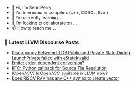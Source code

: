 - 👋 Hi, I’m Sean Perry
- 👀 I’m interested in compilers (c++, COBOL, llvm)
- 🌱 I’m currently learning ...
- 💞️ I’m looking to collaborate on ...
- 📫 How to reach me ...

<!---
s66perry/s66perry is a ✨ special ✨ repository because its `README.md` (this file) appears on your GitHub profile.
You can click the Preview link to take a look at your changes.
--->
### 📕 Latest LLVM Discourse Posts

<!-- DISCOURSE-LLVM:START -->
- [Discrepancy Between LLDB Public and Private State During LaunchPrivate failed with eStateInvalid](https://discourse.llvm.org/t/discrepancy-between-lldb-public-and-private-state-during-launchprivate-failed-with-estateinvalid/83973#post_2)
- [Emitc: order-dependent conversion?](https://discourse.llvm.org/t/emitc-order-dependent-conversion/83994#post_1)
- [RFC: Python callback for Source File Resolution](https://discourse.llvm.org/t/rfc-python-callback-for-source-file-resolution/83545#post_19)
- [[OpenACC] Is OpenACC available in LLVM now?](https://discourse.llvm.org/t/openacc-is-openacc-available-in-llvm-now/83974#post_6)
- [Does RISCV RVV has any C++ syntax to create vector](https://discourse.llvm.org/t/does-riscv-rvv-has-any-c-syntax-to-create-vector/83988#post_2)
<!-- DISCOURSE-LLVM:END -->
